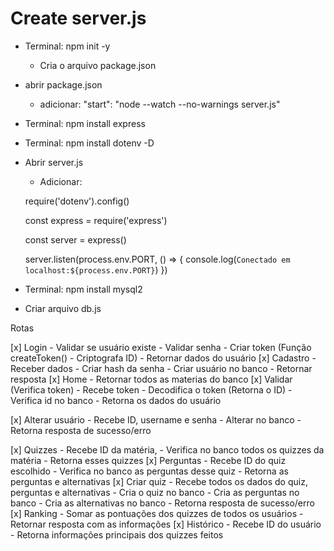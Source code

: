 # Create server.js
- Terminal: npm init -y 
    - Cria o arquivo package.json
- abrir package.json
    - adicionar: "start": "node --watch --no-warnings server.js"
- Terminal: npm install express
- Terminal: npm install dotenv -D
- Abrir server.js
    - Adicionar: 
        
     require('dotenv').config() 

    const express = require('express')

    const server = express()

    server.listen(process.env.PORT, () => {
        console.log(`Conectado em localhost:${process.env.PORT}`)
    })   
- Terminal: npm install mysql2
- Criar arquivo db.js


Rotas

[x] Login
    - Validar se usuário existe
    - Validar senha 
    - Criar token (Função createToken() - Criptografa ID)
    - Retornar dados do usuário 
[x] Cadastro
    - Receber dados
    - Criar hash da senha
    - Criar usuário no banco
    - Retornar resposta
[x] Home
    - Retornar todos as materias do banco
[x] Validar (Verifica token)
    - Recebe token
    - Decodifica o token (Retorna o ID)
    - Verifica id no banco
    - Retorna os dados do usuário

[x] Alterar usuário
    - Recebe ID, username e senha
    - Alterar no banco
    - Retorna resposta de sucesso/erro
    
[x] Quizzes
    - Recebe ID da matéria,
    - Verifica no banco todos os quizzes da matéria
    - Retorna esses quizzes 
[x] Perguntas
    - Recebe ID do quiz escolhido
    - Verifica no banco as perguntas desse quiz
    - Retorna as perguntas e alternativas
[x] Criar quiz
    - Recebe todos os dados do quiz, perguntas e alternativas
    - Cria o quiz no banco
    - Cria as perguntas no banco
    - Cria as alternativas no banco
    - Retorna resposta de sucesso/erro
[x] Ranking 
    - Somar as pontuações dos quizzes de todos os usuários
    - Retornar resposta com as informações
[x] Histórico 
    - Recebe ID do usuário
    - Retorna informações principais dos quizzes feitos